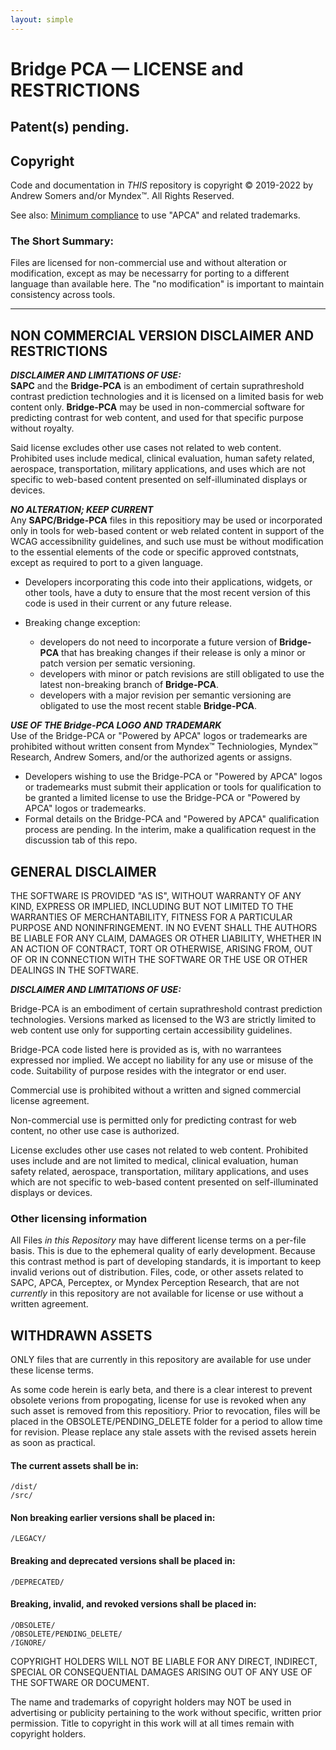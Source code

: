 ```yaml
---
layout: simple
---
```


# Bridge PC<span class="flipH">A</span> — LICENSE and RESTRICTIONS
## Patent(s) pending.
## Copyright
Code and documentation in _THIS_ repository is copyright © 2019-2022 by Andrew Somers and/or Myndex™. All Rights Reserved.

See also: [Minimum compliance](https://git.apcacontrast.com/documentation/minimum_compliance) to use "APCA" and related trademarks.


### The Short Summary:
Files are licensed for non-commercial use and without alteration or modification, except as may be necessarry for porting to a different language than available here. The "no modification" is important to maintain consistency across tools.
______________


## NON COMMERCIAL VERSION DISCLAIMER AND RESTRICTIONS

_**DISCLAIMER AND LIMITATIONS OF USE:**_       
**SAPC** and the **Bridge-PCA** is an embodiment of certain suprathreshold contrast
prediction technologies and it is licensed on a
limited basis for web content only. **Bridge-PCA** may be used in non-commercial software for 
predicting contrast for web content, and used for that
specific purpose without royalty.

Said license excludes other use cases
not related to web content. Prohibited uses include
medical, clinical evaluation, human safety related,
aerospace, transportation, military applications, 
and uses which are not specific to web-based content
presented on self-illuminated displays or devices.

_**NO ALTERATION; KEEP CURRENT**_     
Any **SAPC/Bridge-PCA** files in this repositiory may be used or incorporated only in tools for web-based content or web related content in support of the WCAG accessibnility guidelines, and such use must be without modification to the essential elements of the code or specific approved contstnats, except as required to port to a given language.

- Developers incorporating this code into their applications, widgets, or other tools, have a duty to ensure that the most recent version of this code is used in their current or any future release. 

- Breaking change exception:
    - developers do not need to incorporate a future version of **Bridge-PCA** that has breaking changes if their release is only a minor or patch version per sematic versioning.
    - developers with minor or patch revisions are still obligated to use the latest non-breaking branch of **Bridge-PCA**.
    - developers with a major revision per semantic versioning are obligated to use the most recent stable **Bridge-PCA**.

_**USE OF THE Bridge-PCA LOGO AND TRADEMARK**_     
Use of the Bridge-PCA or "Powered by APCA" logos or trademearks are prohibited without written consent from Myndex™ Techniologies, Myndex™ Research, Andrew Somers, and/or the authorized agents or assigns.
- Developers wishing to use the Bridge-PCA or "Powered by APCA" logos or trademearks must submit their application or tools for qualification to be granted a limited license to use the Bridge-PCA or "Powered by APCA" logos or trademearks.
- Formal details on the Bridge-PCA and "Powered by APCA" qualification process are pending. In the interim, make a qualification request in the discussion tab of this repo.


## GENERAL DISCLAIMER

THE SOFTWARE IS PROVIDED "AS IS", WITHOUT WARRANTY OF ANY KIND, EXPRESS OR IMPLIED, INCLUDING BUT NOT LIMITED TO THE WARRANTIES OF MERCHANTABILITY, FITNESS FOR A PARTICULAR PURPOSE AND NONINFRINGEMENT. IN NO EVENT SHALL THE AUTHORS BE LIABLE FOR ANY CLAIM, DAMAGES OR OTHER LIABILITY, WHETHER IN AN ACTION OF CONTRACT, TORT OR OTHERWISE, ARISING FROM, OUT OF OR IN CONNECTION WITH THE SOFTWARE OR THE USE OR OTHER DEALINGS IN THE SOFTWARE.

**_DISCLAIMER AND LIMITATIONS OF USE:_**

Bridge-PCA is an embodiment of certain suprathreshold contrast
prediction technologies. Versions marked as licensed to 
the W3 are strictly limited to web content use only for 
supporting certain accessibility guidelines.

Bridge-PCA code listed here is provided as is, with no 
warrantees expressed nor implied. We accept no 
liability for any use or misuse of the code. 
Suitability of  purpose resides with the 
integrator or end user.

Commercial use is prohibited without a written 
and signed commercial license agreement.

Non-commercial use is permitted only for 
predicting contrast for web content, no 
other use case is authorized.

License excludes other use cases not related to web 
content. Prohibited uses include and are not limited 
to medical, clinical evaluation, human safety related, 
aerospace, transportation, military applications, and 
uses which are not specific to web-based content 
presented on self-illuminated displays or devices.

### Other licensing information

All Files _in this Repository_ may have different license terms on a per-file basis. This is due to the ephemeral quality of early development. Because this contrast method is part of developing standards, it is important to keep invalid verions out of distribution. Files, code, or other assets related to SAPC, APCA, Perceptex, or Myndex Perception Research, that are not _currently_ in this repository are not available for license or use without a written agreement.

## WITHDRAWN ASSETS
ONLY files that are currently in this repository are available for use under these license terms.

As some code herein is early beta, and there is a clear interest to prevent obsolete verions from propogating, license for use is revoked when any such asset is removed from this repositiory. Prior to revocation, files will be placed in the OBSOLETE/PENDING_DELETE folder for a period to allow time for revision. Please replace any stale assets with the revised assets herein as soon as practical.

#### The current assets shall be in:
    /dist/    
    /src/
#### Non breaking earlier versions shall be placed in:
    /LEGACY/
#### Breaking and deprecated versions shall be placed in:
    /DEPRECATED/
#### Breaking, invalid, and revoked versions shall be placed in:
    /OBSOLETE/    
    /OBSOLETE/PENDING_DELETE/
    /IGNORE/



COPYRIGHT HOLDERS WILL NOT BE LIABLE FOR ANY DIRECT, INDIRECT, SPECIAL OR CONSEQUENTIAL DAMAGES ARISING OUT OF ANY USE OF THE SOFTWARE OR DOCUMENT.

The name and trademarks of copyright holders may NOT be used in advertising or publicity pertaining to the work without specific, written prior permission. Title to copyright in this work will at all times remain with copyright holders.
